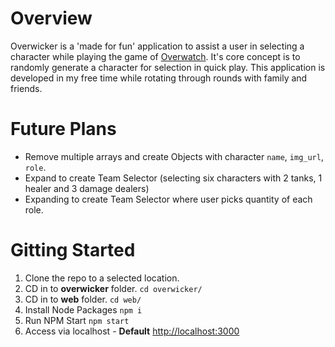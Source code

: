 # Overview

Overwicker is a 'made for fun' application to assist a user in selecting a character while playing the game of <a href="https://playoverwatch.com/">Overwatch</a>. It's core concept is to randomly generate a character for selection in quick play. This application is developed in my free time while rotating through rounds with family and friends.

# Future Plans

- Remove multiple arrays and create Objects with character `name`, `img_url`, `role`.
- Expand to create Team Selector (selecting six characters with 2 tanks, 1 healer and 3 damage dealers)
- Expanding to create Team Selector where user picks quantity of each role.

# Gitting Started

1. Clone the repo to a selected location.
2. CD in to **overwicker** folder.
   `cd overwicker/`
3. CD in to **web** folder.
   `cd web/`
4. Install Node Packages
   `npm i`
5. Run NPM Start
   `npm start`
6. Access via localhost - **Default** <a href="http://localhost:3000">http://localhost:3000</a>
